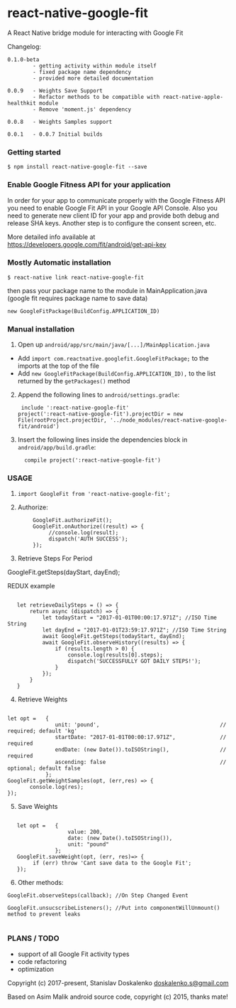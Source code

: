 
# react-native-google-fit

A React Native bridge module for interacting with Google Fit

Changelog:

```
0.1.0-beta
        - getting activity within module itself
        - fixed package name dependency
        - provided more detailed documentation

0.0.9   - Weights Save Support
        - Refactor methods to be compatible with react-native-apple-healthkit module
        - Remove 'moment.js' dependency

0.0.8   - Weights Samples support

0.0.1   - 0.0.7 Initial builds

```

### Getting started

`$ npm install react-native-google-fit --save`

### Enable Google Fitness API for your application

In order for your app to communicate properly with the Google Fitness API you need to enable Google Fit API in your Google API Console.
Also you need to generate new client ID for your app and provide both debug and release SHA keys.
Another step is to configure the consent screen, etc.

More detailed info available at
https://developers.google.com/fit/android/get-api-key

### Mostly Automatic installation

`$ react-native link react-native-google-fit`

then pass your package name to the module in MainApplication.java (google fit requires package name to save data)


`new GoogleFitPackage(BuildConfig.APPLICATION_ID)`

### Manual installation

1. Open up `android/app/src/main/java/[...]/MainApplication.java`
  - Add `import com.reactnative.googlefit.GoogleFitPackage;` to the imports at the top of the file
  - Add `new GoogleFitPackage(BuildConfig.APPLICATION_ID),` to the list returned by the `getPackages()` method
2. Append the following lines to `android/settings.gradle`:
  	```
  	 include ':react-native-google-fit'
    project(':react-native-google-fit').projectDir = new File(rootProject.projectDir, '../node_modules/react-native-google-fit/android')
  	```
3. Insert the following lines inside the dependencies block in `android/app/build.gradle`:
  	```
      compile project(':react-native-google-fit')
  	```
  	
  	
### USAGE

1. `import GoogleFit from 'react-native-google-fit';`

2. Authorize:

```      
        GoogleFit.authorizeFit();
        GoogleFit.onAuthorize((result) => {
             //console.log(result);
             dispatch('AUTH SUCCESS');
        });
 ```
 
3. Retrieve Steps For Period
 
 GoogleFit.getSteps(dayStart, dayEnd);
 
 REDUX example
 
 ```
    
    let retrieveDailySteps = () => {
        return async (dispatch) => {
            let todayStart = "2017-01-01T00:00:17.971Z"; //ISO Time String
            let dayEnd = "2017-01-01T23:59:17.971Z"; //ISO Time String
            await GoogleFit.getSteps(todayStart, dayEnd);
            await GoogleFit.observeHistory((results) => {
                if (results.length > 0) {
                    console.log(results[0].steps);
                    dispatch('SUCCESSFULLY GOT DAILY STEPS!');
                } 
            });
        }
    }
 
 ```

4. Retrieve Weights

 ```

 let opt =   {
                unit: 'pound',										// required; default 'kg'
                startDate: "2017-01-01T00:00:17.971Z",		        // required
                endDate: (new Date()).toISOString(),				// required
                ascending: false									// optional; default false
             };
 GoogleFit.getWeightSamples(opt, (err,res) => {
        console.log(res);
 });

 ```


5. Save Weights

 ```

    let opt =   {
                    value: 200,
                    date: (new Date().toISOString()),
                    unit: "pound"
                };
    GoogleFit.saveWeight(opt, (err, res)=> {
         if (err) throw 'Cant save data to the Google Fit';
    });

 ```


6. Other methods:
 
 ``` 
 GoogleFit.observeSteps(callback); //On Step Changed Event
 
 GoogleFit.unsucscribeListeners(); //Put into componentWillUnmount() method to prevent leaks
 
 
 ```
 
### PLANS / TODO
 
 * support of all Google Fit activity types
 * code refactoring
 * optimization 
 
 Copyright (c) 2017-present, Stanislav Doskalenko
 doskalenko.s@gmail.com
 
 Based on Asim Malik android source code, copyright (c) 2015, thanks mate!